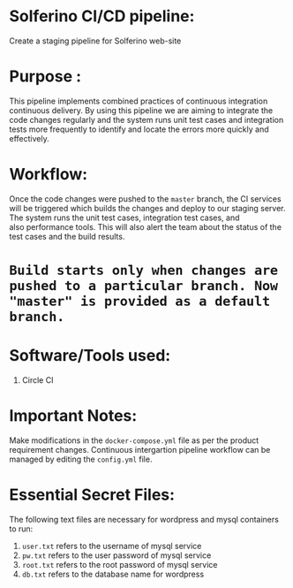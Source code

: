 # Solferino CI/CD pipeline:
Create a staging pipeline for Solferino web-site

# Purpose :
This pipeline implements combined practices of continuous integration continuous delivery. By using this pipeline we are aiming to integrate the code changes regularly and the system runs unit test cases and integration tests more frequently to identify and locate the errors more quickly and effectively.

# Workflow: 
Once the code changes were pushed to the `master` branch, the CI services will be triggered which builds the changes and deploy to our staging server. The system runs the unit test cases, integration test cases, and also performance tools. This will also alert the team about the status of the test cases and the build results.

# `Build starts only when changes are pushed to a particular branch. Now "master" is provided as a default branch.`

# Software/Tools used:
 1) Circle CI

# Important Notes:
Make modifications in the `docker-compose.yml` file as per the product requirement changes.
Continuous intergartion pipeline workflow can be managed by editing the `config.yml` file.

# Essential Secret Files:
The following text files are necessary for wordpress and mysql containers to run:
1. `user.txt` refers to the username of mysql service
2. `pw.txt` refers to the user password of mysql service
3. `root.txt` refers to the root password of mysql service
4. `db.txt` refers to the database name for wordpress



 
